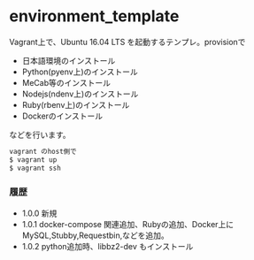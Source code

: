 # environment_template

Vagrant上で、Ubuntu 16.04 LTS を起動するテンプレ。provisionで

- 日本語環境のインストール
- Python(pyenv上)のインストール
- MeCab等のインストール
- Nodejs(ndenv上)のインストール
- Ruby(rbenv上)のインストール
- Dockerのインストール

などを行います。



```bash
vagrant のhost側で
$ vagrant up
$ vagrant ssh
```


### 履歴

- 1.0.0 新規
- 1.0.1 docker-compose 関連追加、Rubyの追加、Docker上にMySQL,Stubby,Requestbin,などを追加。
- 1.0.2 python追加時、libbz2-dev もインストール